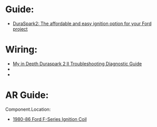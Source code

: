 # Guide:
- [DuraSpark2: The affordable and easy ignition option for your Ford project](https://youtu.be/34oIyRWMupo)

# Wiring:
- [My in Depth Duraspark 2 II Troubleshooting Diagnostic Guide](https://youtu.be/RylhE4_HSPU)
- []()
- []()

# AR Guide:
Component.Location:
- [1980-86 Ford F-Series Ignition Coil](https://youtu.be/nExCLkJeu3I)
